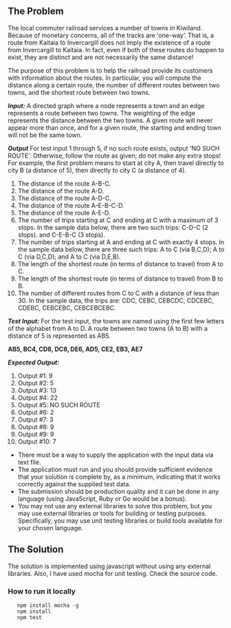 ## The Problem
The local commuter railroad services a number of towns in Kiwiland.  Because of monetary concerns, all of the tracks are 'one-way’. That is, a route from Kaitaia to Invercargill does not imply the existence of a route from Invercargill to Kaitaia. In fact, even if both of these routes do happen to exist, they are distinct and are not necessarily the same distance!

The purpose of this problem is to help the railroad provide its customers with information about the routes. In particular, you will compute the distance along a certain route, the number of different routes between two towns, and the shortest route between two towns.

***Input:*** A directed graph where a node represents a town and an edge represents a route between two towns. The weighting of the edge represents the distance between the two towns. A given route will never appear more than once, and for a given route, the starting and ending town will not be the same town.

***Output*** For test input 1 through 5, if no such route exists, output 'NO SUCH ROUTE'. Otherwise, follow the route as given; do not make any extra stops! For example, the first problem means to start at city A, then travel directly to city B (a distance of 5), then directly to city C (a distance of 4).

1. The distance of the route A-B-C.
2. The distance of the route A-D.
3. The distance of the route A-D-C.
4. The distance of the route A-E-B-C-D.
5. The distance of the route A-E-D.
6. The number of trips starting at C and ending at C with a maximum of 3 stops.  In the sample data below, there are two such trips: C-D-C (2 stops). and C-E-B-C (3 stops).
7. The number of trips starting at A and ending at C with exactly 4 stops.  In the sample data below, there are three such trips: A to C (via B,C,D); A to C (via D,C,D); and A to C (via D,E,B).
8. The length of the shortest route (in terms of distance to travel) from A to C.
9. The length of the shortest route (in terms of distance to travel) from B to B.
10. The number of different routes from C to C with a distance of less than 30.  In the sample data, the trips are: CDC, CEBC, CEBCDC, CDCEBC, CDEBC, CEBCEBC, CEBCEBCEBC.

***Test Input:***
For the test input, the towns are named using the first few letters of the alphabet from A to D. A route between two towns (A to B) with a distance of 5 is represented as AB5.

**AB5, BC4, CD8, DC8, DE6, AD5, CE2, EB3, AE7**

***Expected Output:***
1. Output #1: 9
2. Output #2: 5
3. Output #3: 13
4. Output #4: 22
5. Output #5: NO SUCH ROUTE
5. Output #6: 2
6. Output #7: 3
7. Output #8: 9
8. Output #9: 9
9. Output #10: 7

* There must be a way to supply the application with the input data via text file.
* The application must run and you should provide sufficient evidence that your solution is complete by, as a minimum, indicating that it works correctly against the supplied test data.
* The submission should be production quality and it can be done in any language (using JavaScript, Ruby or Go would be a bonus).
* You may not use any external libraries to solve this problem, but you may use external libraries or tools for building or testing purposes. Specifically, you may use unit testing libraries or build tools available for your chosen language.

 ## The Solution

 The solution is implemented using javascript without using any external libraries. Also, I have used mocha for unit testing. Check the source code.

 ### How to run it locally
 ```
    npm install mocha -g
    npm install
    npm test
 ```
